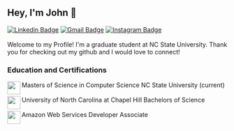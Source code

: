 ## Hey, I'm John 👋
[![Linkedin Badge](https://img.shields.io/badge/-johnshizhu-blue?style=flat&logo=Linkedin&logoColor=white&link=https://www.linkedin.com/in/johnshizhu/)](https://www.linkedin.com/in/johnshizhu/)
[![Gmail Badge](https://img.shields.io/badge/-johnshizhu-c14438?style=flat&logo=Gmail&logoColor=white&link=mailto:johnshizhu@gmail.com)](mailto:johnshizhu@gmail.com)
[![Instagram Badge](https://img.shields.io/badge/-@johnszhu2-purple?style=flat&logo=instagram&logoColor=white&link=https://instagram.com/johnzhu2/)](https://instagram.com/johnzhu2)
<br><br>
Welcome to my Profile! I'm a graduate student at NC State University. Thank you for checking out my github and I would love to connect!

### Education and Certifications
<img align="left" src="https://upload.wikimedia.org/wikipedia/commons/e/e1/North_Carolina_State_University_Athletic_logo.svg" width=30px>Masters of Science in Computer Science NC State University (current)
<br>
<br>
<img align="left" src="https://user-images.githubusercontent.com/115199074/230659259-2ad9a63c-0baf-47cf-814d-dbbde4cc9a23.png" width=30px>University of North Carolina at Chapel Hill Bachelors of Science 
<br>
<br>
<img align="left" src="https://user-images.githubusercontent.com/115199074/230660112-8259f3f3-06ce-46f3-ba87-4fa449c35728.png" width=30px>Amazon Web Services Developer Associate
